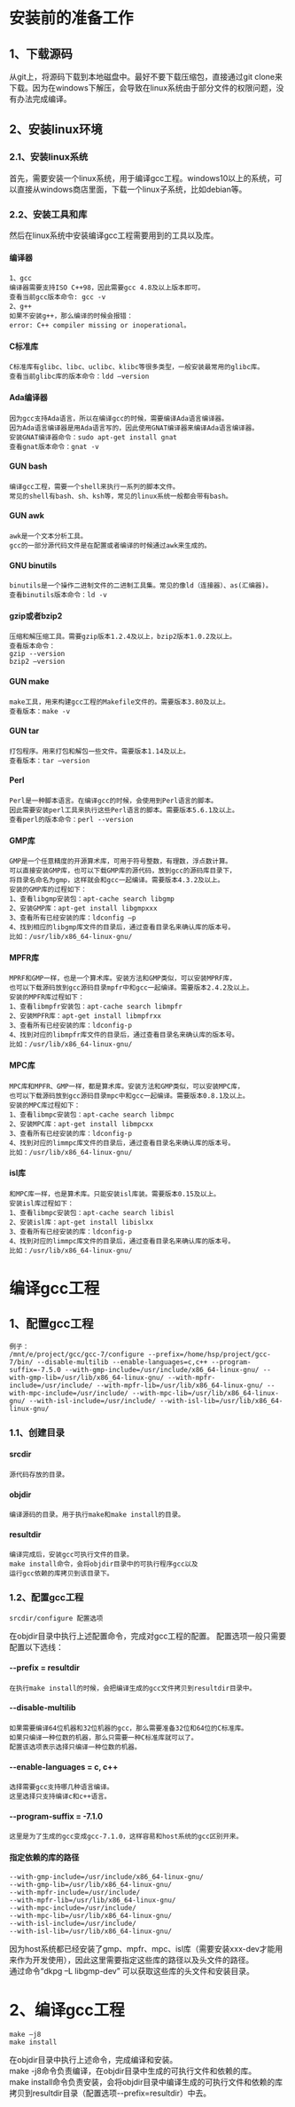 # 安装前的准备工作
## 1、下载源码
从git上，将源码下载到本地磁盘中。最好不要下载压缩包，直接通过git clone来下载。因为在windows下解压，会导致在linux系统由于部分文件的权限问题，没有办法完成编译。
## 2、安装linux环境
### 2.1、安装linux系统
首先，需要安装一个linux系统，用于编译gcc工程。windows10以上的系统，可以直接从windows商店里面，下载一个linux子系统，比如debian等。 
### 2.2、安装工具和库
然后在linux系统中安装编译gcc工程需要用到的工具以及库。  
#### 编译器
    1、gcc
    编译器需要支持ISO C++98，因此需要gcc 4.8及以上版本即可。
    查看当前gcc版本命令: gcc -v
    2、g++
    如果不安装g++，那么编译的时候会报错：
    error: C++ compiler missing or inoperational。
#### C标准库
    C标准库有glibc、libc、uclibc、klibc等很多类型，一般安装最常用的glibc库。
    查看当前glibc库的版本命令：ldd –version
#### Ada编译器
    因为gcc支持Ada语言，所以在编译gcc的时候，需要编译Ada语言编译器。
    因为Ada语言编译器是用Ada语言写的，因此使用GNAT编译器来编译Ada语言编译器。
    安装GNAT编译器命令：sudo apt-get install gnat
    查看gnat版本命令：gnat -v
#### GUN bash
    编译gcc工程，需要一个shell来执行一系列的脚本文件。
    常见的shell有bash、sh、ksh等，常见的linux系统一般都会带有bash。
#### GUN awk
    awk是一个文本分析工具。
    gcc的一部分源代码文件是在配置或者编译的时候通过awk来生成的。
#### GNU binutils
    binutils是一个操作二进制文件的二进制工具集。常见的像ld（连接器）、as(汇编器)。
    查看binutils版本命令：ld -v
#### gzip或者bzip2
    压缩和解压缩工具。需要gzip版本1.2.4及以上，bzip2版本1.0.2及以上。
    查看版本命令：
	gzip --version
	bzip2 –version
#### GUN make
    make工具，用来构建gcc工程的Makefile文件的。需要版本3.80及以上。
    查看版本：make -v
#### GUN tar
    打包程序。用来打包和解包一些文件。需要版本1.14及以上。
    查看版本：tar –version
#### Perl
    Perl是一种脚本语言。在编译gcc的时候，会使用到Perl语言的脚本。
    因此需要安装perl工具来执行这些Perl语言的脚本。需要版本5.6.1及以上。
    查看perl的版本命令：perl --version
#### GMP库
    GMP是一个任意精度的开源算术库，可用于符号整数，有理数，浮点数计算。
    可以直接安装GMP库，也可以下载GMP库的源代码，放到gcc的源码库目录下，
    将目录名命名为gmp，这样就会和gcc一起编译。需要版本4.3.2及以上。
    安装的GMP库的过程如下：
	1、查看libgmp安装包：apt-cache search libgmp
	2、安装GMP库：apt-get install libgmpxxx
	3、查看所有已经安装的库：ldconfig –p
    4、找到相应的libgmp库文件的目录后，通过查看目录名来确认库的版本号。
    比如：/usr/lib/x86_64-linux-gnu/
#### MPFR库
    MPRF和GMP一样，也是一个算术库。安装方法和GMP类似，可以安装MPRF库，
    也可以下载源码放到gcc源码目录mpfr中和gcc一起编译。需要版本2.4.2及以上。
    安装的MPFR库过程如下：
	1、查看libmpfr安装包：apt-cache search libmpfr
	2、安装MPFR库：apt-get install libmpfrxx
	3、查看所有已经安装的库：ldconfig-p
    4、找到对应的libmpfr库文件的目录后，通过查看目录名来确认库的版本号。
    比如：/usr/lib/x86_64-linux-gnu/
#### MPC库
    MPC库和MPFR、GMP一样，都是算术库。安装方法和GMP类似，可以安装MPC库，
    也可以下载源码放到gcc源码目录mpc中和gcc一起编译。需要版本0.8.1及以上。
    安装的MPC库过程如下：
	1、查看libmpc安装包：apt-cache search libmpc
	2、安装MPC库：apt-get install libmpcxx
	3、查看所有已经安装的库：ldconfig-p
    4、找到对应的limmpc库文件的目录后，通过查看目录名来确认库的版本号。
    比如：/usr/lib/x86_64-linux-gnu/
#### isl库
    和MPC库一样，也是算术库。只能安装isl库装。需要版本0.15及以上。
    安装isl库过程如下：
	1、查看libmpc安装包：apt-cache search libisl
	2、安装isl库：apt-get install libislxx
	3、查看所有已经安装的库：ldconfig-p
    4、找到对应的limmpc库文件的目录后，通过查看目录名来确认库的版本号。
    比如：/usr/lib/x86_64-linux-gnu/

# 编译gcc工程
## 1、配置gcc工程
    例子：
    /mnt/e/project/gcc/gcc-7/configure --prefix=/home/hsp/project/gcc-7/bin/ --disable-multilib --enable-languages=c,c++ --program-suffix=-7.5.0 --with-gmp-include=/usr/include/x86_64-linux-gnu/ --with-gmp-lib=/usr/lib/x86_64-linux-gnu/ --with-mpfr-include=/usr/include/ --with-mpfr-lib=/usr/lib/x86_64-linux-gnu/ --with-mpc-include=/usr/include/ --with-mpc-lib=/usr/lib/x86_64-linux-gnu/ --with-isl-include=/usr/include/ --with-isl-lib=/usr/lib/x86_64-linux-gnu/

### 1.1、创建目录
#### srcdir
    源代码存放的目录。
#### objdir
    编译源码的目录。用于执行make和make install的目录。
#### resultdir
    编译完成后，安装gcc可执行文件的目录。
    make install命令，会将objdir目录中的可执行程序gcc以及
    运行gcc依赖的库拷贝到该目录下。
### 1.2、配置gcc工程
    srcdir/configure 配置选项
在objdir目录中执行上述配置命令，完成对gcc工程的配置。
配置选项一般只需要配置以下选线：
#### --prefix = resultdir
	在执行make install的时候，会把编译生成的gcc文件拷贝到resultdir目录中。
#### --disable-multilib
	如果需要编译64位机器和32位机器的gcc，那么需要准备32位和64位的C标准库。
    如果只编译一种位数的机器，那么只需要一种C标准库就可以了。
    配置该选项表示选择只编译一种位数的机器。
#### --enable-languages = c, c++ 
	选择需要gcc支持哪几种语言编译。
    这里选择只支持编译c和c++语言。
#### --program-suffix = -7.1.0
	这里是为了生成的gcc变成gcc-7.1.0，这样容易和host系统的gcc区别开来。
#### 指定依赖的库的路径
    --with-gmp-include=/usr/include/x86_64-linux-gnu/
    --with-gmp-lib=/usr/lib/x86_64-linux-gnu/
    --with-mpfr-include=/usr/include/
    --with-mpfr-lib=/usr/lib/x86_64-linux-gnu/
    --with-mpc-include=/usr/include/
    --with-mpc-lib=/usr/lib/x86_64-linux-gnu/
    --with-isl-include=/usr/include/
    --with-isl-lib=/usr/lib/x86_64-linux-gnu/
因为host系统都已经安装了gmp、mpfr、mpc、isl库（需要安装xxx-dev才能用来作为开发使用），因此这里需要指定这些库的路径以及头文件的路径。  
通过命令“dkpg –L libgmp-dev” 可以获取这些库的头文件和安装目录。
# 2、编译gcc工程
    make –j8
    make install
在objdir目录中执行上述命令，完成编译和安装。  
make -j8命令负责编译，在objdir目录中生成的可执行文件和依赖的库。  
make install命令负责安装，会将objdir目录中编译生成的可执行文件和依赖的库拷贝到resultdir目录（配置选项--prefix=resultdir）中去。
